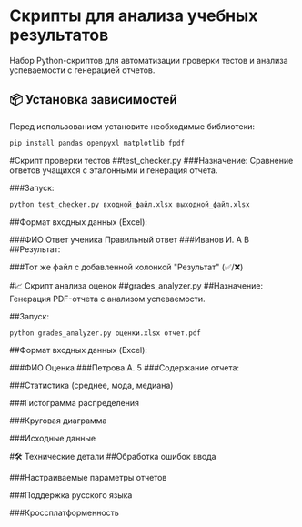 # Скрипты для анализа учебных результатов

Набор Python-скриптов для автоматизации проверки тестов и анализа успеваемости с генерацией отчетов.

## 📦 Установка зависимостей

Перед использованием установите необходимые библиотеки:

```bash
pip install pandas openpyxl matplotlib fpdf
```
#Скрипт проверки тестов
##test_checker.py
###Назначение: Сравнение ответов учащихся с эталонными и генерация отчета.

###Запуск:

```bash
python test_checker.py входной_файл.xlsx выходной_файл.xlsx
```
##Формат входных данных (Excel):

###ФИО	Ответ ученика	Правильный ответ
###Иванов И.	A	B
##Результат:

###Тот же файл с добавленной колонкой "Результат" (✅/❌)

#📈 Скрипт анализа оценок
##grades_analyzer.py
##Назначение: Генерация PDF-отчета с анализом успеваемости.

##Запуск:

```bash
python grades_analyzer.py оценки.xlsx отчет.pdf
```
##Формат входных данных (Excel):

###ФИО	Оценка
###Петрова А.	5
###Содержание отчета:

###Статистика (среднее, мода, медиана)

###Гистограмма распределения

###Круговая диаграмма

###Исходные данные

#🛠 Технические детали
##Обработка ошибок ввода

###Настраиваемые параметры отчетов

###Поддержка русского языка

###Кроссплатформенность
